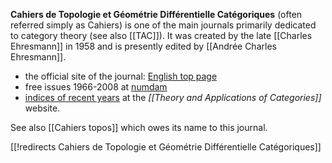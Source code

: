 __Cahiers de Topologie et G&#233;om&#233;trie Diff&#233;rentielle Cat&#233;goriques__ (often referred simply as Cahiers) is one of the main journals primarily dedicated to category theory (see also [[TAC]]). It was created by the late [[Charles Ehresmann]] in 1958 and is presently edited by [[Andrée Charles Ehresmann]]. 

* the official site of the journal: [English top page](http://ehres.pagesperso-orange.fr/Cahiers/Ctgdc.htm)
* free issues 1966-2008 at [numdam](http://www.numdam.org/numdam-bin/feuilleter?j=CTGDC&sl=0)
* [indices of recent years](http://www.tac.mta.ca/tac/cahiers/index.html) at the _[[Theory and Applications of Categories]]_ website.

See also [[Cahiers topos]] which owes its name to this journal.

[[!redirects Cahiers de Topologie et Géométrie Différentielle Catégoriques]]